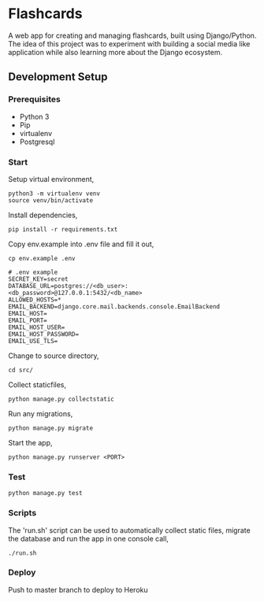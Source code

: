 # Flashcards
A web app for creating and managing flashcards, built using Django/Python. The idea of this 
project was to experiment with building a social media like application while also learning 
more about the Django ecosystem.

## Development Setup

### Prerequisites
- Python 3
- Pip
- virtualenv
- Postgresql

### Start
Setup virtual environment,
```
python3 -m virtualenv venv
source venv/bin/activate
```

Install dependencies,
```
pip install -r requirements.txt
```

Copy env.example into .env file and fill it out,
```
cp env.example .env
```

```
# .env example
SECRET_KEY=secret
DATABASE_URL=postgres://<db_user>:<db_password>@127.0.0.1:5432/<db_name>
ALLOWED_HOSTS=*
EMAIL_BACKEND=django.core.mail.backends.console.EmailBackend
EMAIL_HOST=
EMAIL_PORT=
EMAIL_HOST_USER=
EMAIL_HOST_PASSWORD=
EMAIL_USE_TLS=
```

Change to source directory,
```
cd src/
```

Collect staticfiles,
```
python manage.py collectstatic
```

Run any migrations,
```
python manage.py migrate
```

Start the app,
```
python manage.py runserver <PORT>
```

### Test
```
python manage.py test
```

### Scripts
The 'run.sh' script can be used to automatically collect static files, migrate 
the database and run the app in one console call,
```
./run.sh
```

### Deploy
Push to master branch to deploy to Heroku

